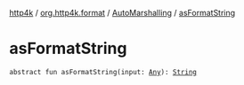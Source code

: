[http4k](../../index.md) / [org.http4k.format](../index.md) / [AutoMarshalling](index.md) / [asFormatString](./as-format-string.md)

# asFormatString

`abstract fun asFormatString(input: `[`Any`](https://kotlinlang.org/api/latest/jvm/stdlib/kotlin/-any/index.html)`): `[`String`](https://kotlinlang.org/api/latest/jvm/stdlib/kotlin/-string/index.html)
